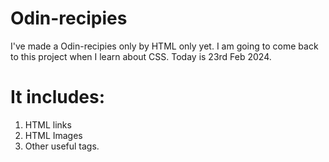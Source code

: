 # Odin-recipies

I've made a Odin-recipies only by HTML only yet. I am going to come back to this project when I learn about CSS. Today is 23rd Feb 2024.

# It includes:
1. HTML links
2. HTML Images
3. Other useful tags.